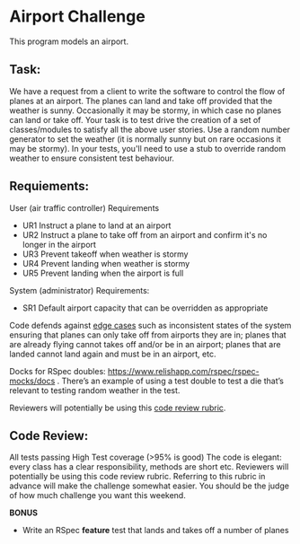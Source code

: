 Airport Challenge
=================
This program models an airport.  

Task:
-----
We have a request from a client to write the software to control the flow of planes at an airport. The planes can land and take off provided that the weather is sunny. Occasionally it may be stormy, in which case no planes can land or take off.  Your task is to test drive the creation of a set of classes/modules to satisfy all the above user stories. Use a random number generator to set the weather (it is normally sunny but on rare occasions it may be stormy). In your tests, you'll need to use a stub to override random weather to ensure consistent test behaviour.

Requiements: 
-----------
User (air traffic controller) Requirements
* UR1 Instruct a plane to land at an airport
* UR2 Instruct a plane to take off from an airport and confirm it's no longer in the airport
* UR3 Prevent takeoff when weather is stormy 
* UR4 Prevent landing when weather is stormy 
* UR5 Prevent landing when the airport is full 

System (administrator) Requirements:
* SR1 Default airport capacity that can be overridden as appropriate

Code defends against [edge cases](http://programmers.stackexchange.com/questions/125587/what-are-the-difference-between-an-edge-case-a-corner-case-a-base-case-and-a-b) such as inconsistent states of the system ensuring that planes can only take off from airports they are in; planes that are already flying cannot takes off and/or be in an airport; planes that are landed cannot land again and must be in an airport, etc.

Docks for RSpec doubles: https://www.relishapp.com/rspec/rspec-mocks/docs . There’s an example of using a test double to test a die that’s relevant to testing random weather in the test.

Reviewers will potentially be using this [code review rubric](docs/review.md).  

Code Review:
-----------
All tests passing
High Test coverage (>95% is good)
The code is elegant: every class has a clear responsibility, methods are short etc.
Reviewers will potentially be using this code review rubric. Referring to this rubric in advance will make the challenge somewhat easier. You should be the judge of how much challenge you want this weekend.

**BONUS**

* Write an RSpec **feature** test that lands and takes off a number of planes
